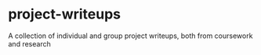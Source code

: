 # project-writeups
A collection of individual and group project writeups, both from coursework and research
